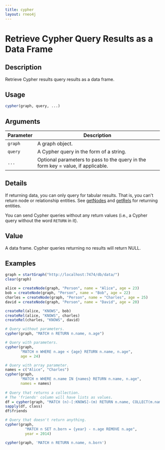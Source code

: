 ```yaml
---
title: cypher
layout: rneo4j
---
```


# Retrieve Cypher Query Results as a Data Frame

## Description

Retrieve Cypher results query results as a data frame.

## Usage

```r
cypher(graph, query, ...)
```

## Arguments

| Parameter | Description |
| --------- | ----------- 
| `graph`   | A graph object. |
| `query`   | A Cypher query in the form of a string. |
| `...`     | Optional parameters to pass to the query in the form key = value, if applicable. |

## Details

If returning data, you can only query for tabular results. That is, you can't return node or relationship entities. See [getNodes](get-nodes.html) and [getRels](get-rels.html) for returning entities.

You can send Cypher queries without any return values (i.e., a Cypher query without the word `RETURN` in it).

## Value

A data frame. Cypher queries returning no results will return NULL.

## Examples

```r
graph = startGraph("http://localhost:7474/db/data/")
clear(graph)

alice = createNode(graph, "Person", name = "Alice", age = 23)
bob = createNode(graph, "Person", name = "Bob", age = 22)
charles = createNode(graph, "Person", name = "Charles", age = 25)
david = createNode(graph, "Person", name = "David", age = 20)

createRel(alice, "KNOWS", bob)
createRel(alice, "KNOWS", charles)
createRel(charles, "KNOWS", david)

# Query without parameters.
cypher(graph, "MATCH n RETURN n.name, n.age")

# Query with parameters.
cypher(graph, 
	   "MATCH n WHERE n.age < {age} RETURN n.name, n.age", 
	   age = 24)

# Query with array parameter.
names = c("Alice", "Charles")
cypher(graph,
	   "MATCH n WHERE n.name IN {names} RETURN n.name, n.age",
	   names = names)
     
# Query that returns a collection.
# The 'friends' column will have lists as values.
df = cypher(graph, "MATCH (n)-[:KNOWS]-(m) RETURN n.name, COLLECT(m.name) AS friends, COUNT(m) AS num_friends")
sapply(df, class)
df$friends

# Query that doesn't return anything.
cypher(graph, 
	     "MATCH n SET n.born = {year} - n.age REMOVE n.age",
	     year = 2014)

cypher(graph, 'MATCH n RETURN n.name, n.born')
```
